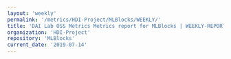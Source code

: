 ```yaml
---
layout: 'weekly'
permalink: '/metrics/HDI-Project/MLBlocks/WEEKLY/'
title: 'DAI Lab OSS Metrics Metrics report for MLBlocks | WEEKLY-REPORT-2019-07-14'
organization: 'HDI-Project'
repository: 'MLBlocks'
current_date: '2019-07-14'
---
```

